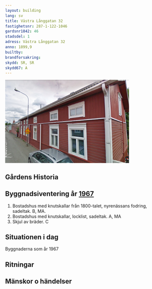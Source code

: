 ```yaml
---
layout: building
lang: sv
title: Västra Långgatan 32
fastighetsnr: 287-1-122-1046
gardsnr1842: 46
stadsdel: 1
adress: Västra Långgatan 32
anno: 1899,9
builtby:
brandforsakring:
skydd: SR, SR
skydd67: A
---
```


<img src="streetview.png" width="400px">

## Gårdens Historia


## Byggnadsiventering år <a href="/sources/keinanen_karki.pdf">1967</a>
1. Bostadshus med knutskallar från 1800-talet, nyrenässans fodring, sadeltak. B, MA.
2. Bostadshus med knutskallar, locklist, sadeltak. A, MA
3. Skjul av bräder. C

## Situationen i dag
Byggnaderna som år 1967


## Ritningar

## Mänskor o händelser